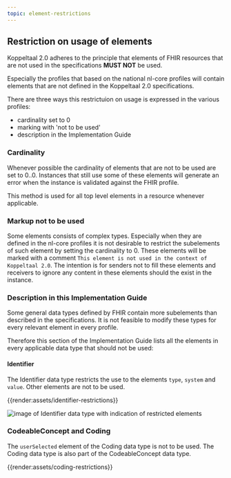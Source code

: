 ```yaml
---
topic: element-restrictions
---
```

## Restriction on usage of elements

Koppeltaal 2.0 adheres to the principle that elements of FHIR resources that are not used in the specifications __MUST NOT__ be used. 

Especially the profiles that based on the national nl-core profiles will contain elements that are not defined in the Koppeltaal 2.0 specifications. 

There are three ways this restrictuion on usage is expressed in the various profiles:

- cardinality set to 0
- marking with 'not to be used'
- description in the Implementation Guide

### Cardinality

Whenever possible the cardinality of elements that are not to be used are set to 0..0. Instances that still use some of these elements will generate an error when the instance is validated against the FHIR profile.

This method is used for all top level elements in a resource whenever applicable.

### Markup not to be used

Some elements consists of complex types. Especially when they are defined in the nl-core profiles it is not desirable to restrict the subelements of such element by setting the cardinality to 0.
These elements will be marked with a comment `This element is not used in the context of Koppeltaal 2.0`.
The intention is for senders not to fill these elements and receivers to ignore any content in these elements should the exist in the instance.

### Description in this Implementation Guide

Some general data types defined by FHIR contain more subelements than described in the specifications. It is not feasible to modify these types for every relevant element in every profile.

Therefore this section of the Implementation Guide lists all the elements in every applicable data type that should not be used:

#### Identifier

The Identifier data type restricts the use to the elements `type`, `system` and `value`. Other elements are not to be used.

{{render:assets/identifier-restrictions}} 

![image of Identifier data type with indication of restricted elements][identifier]

### CodeableConcept and Coding

The `userSelected` element of the Coding data type is not to be used. The Coding data type is also part of the CodeableConcept data type.

{{render:assets/coding-restrictions}} 


[identifier]: (https://github.com/vzvznl/Koppeltaal-2.0-FHIR/blob/main/guides/implementation-guide-koppeltaal-2.0-profiles/Home/identifier-restrictions.png)